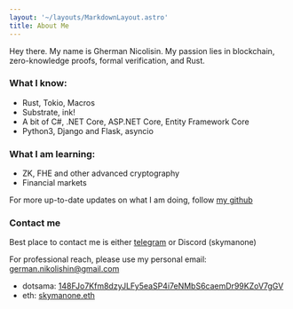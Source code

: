 ```yaml
---
layout: '~/layouts/MarkdownLayout.astro'
title: About Me
---
```


Hey there. My name is Gherman Nicolisin.
My passion lies in blockchain, zero-knowledge proofs, formal verification, and Rust.

### What I know:

- Rust, Tokio, Macros
- Substrate, ink!
- A bit of C#, .NET Core, ASP.NET Core, Entity Framework Core
- Python3, Django and Flask, asyncio

### What I am learning:

- ZK, FHE and other advanced cryptography
- Financial markets

For more up-to-date updates on what I am doing, follow [my github](https://github.com/SkymanOne)

### Contact me

Best place to contact me is either [telegram](https://t.me/SkymanOne) or Discord (skymanone)

For professional reach, please use my personal email:
[german.nikolishin@gmail.com](mailto:german.nikolishin@gmail.com)

- dotsama: [148FJo7Kfm8dzyJLFy5eaSP4i7eNMbS6caemDr99KZoV7gGV](https://sub.id/148FJo7Kfm8dzyJLFy5eaSP4i7eNMbS6caemDr99KZoV7gGV)
- eth: [skymanone.eth](https://app.ens.domains/skymanone.eth)
